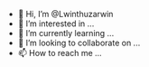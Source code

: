 - 👋 Hi, I’m @Lwinthuzarwin
- 👀 I’m interested in ...
- 🌱 I’m currently learning ...
- 💞️ I’m looking to collaborate on ...
- 📫 How to reach me ...

<!---
Lwinthuzarwin/Lwinthuzarwin is a ✨ special ✨ repository because its `README.md` (this file) appears on your GitHub profile.
You can click the Preview link to take a look at your changes.
--->
